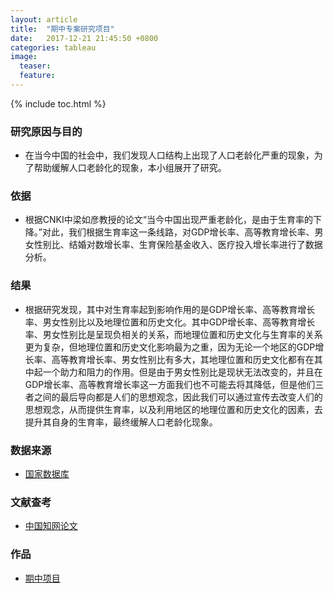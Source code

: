 ```yaml
---
layout: article
title:  "期中专案研究项目"
date:   2017-12-21 21:45:50 +0800
categories: tableau
image:
  teaser: 
  feature: 
---
```


{% include toc.html %}

### 研究原因与目的
* 在当今中国的社会中，我们发现人口结构上出现了人口老龄化严重的现象，为了帮助缓解人口老龄化的现象，本小组展开了研究。

### 依据
* 根据CNKI中梁如彦教授的论文“当今中国出现严重老龄化，是由于生育率的下降。”对此，我们根据生育率这一条线路，对GDP增长率、高等教育增长率、男女性别比、结婚对数增长率、生育保险基金收入、医疗投入增长率进行了数据分析。

### 结果
* 根据研究发现，其中对生育率起到影响作用的是GDP增长率、高等教育增长率、男女性别比以及地理位置和历史文化。其中GDP增长率、高等教育增长率、男女性别比是呈现负相关的关系，而地理位置和历史文化与生育率的关系更为复杂，但地理位置和历史文化影响最为之重，因为无论一个地区的GDP增长率、高等教育增长率、男女性别比有多大，其地理位置和历史文化都有在其中起一个助力和阻力的作用。但是由于男女性别比是现状无法改变的，并且在GDP增长率、高等教育增长率这一方面我们也不可能去将其降低，但是他们三者之间的最后导向都是人们的思想观念，因此我们可以通过宣传去改变人们的思想观念，从而提供生育率，以及利用地区的地理位置和历史文化的因素，去提升其自身的生育率，最终缓解人口老龄化现象。

### 数据来源
* [国家数据库](http://data.stats.gov.cn/easyquery.htm?cn=C01)

### 文献查考
* [中国知网论文](http://kns.cnki.net/KCMS/detail/detail.aspx?dbcode=CJFQ&dbname=CJFD2014&filename=SZSY201407010&uid=WEEvREcwSlJHSldRa1FhcEE0NXh1K2ZIdjVzZmkxYWpXVG00cmJ5V0JZZz0)

### 作品
* [期中项目](https://YouYou-Chen.github.io/protfolio_tableau/qizhong)






